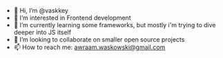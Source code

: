 - 👋 Hi, I’m @vaskkey
- 👀 I’m interested in Frontend development
- 🌱 I’m currently learning some frameworks, but mostly i'm trying to dive deeper into JS itself
- 💞️ I’m looking to collaborate on smaller open source projects
- 📫 How to reach me: awraam.waskowski@gmail.com

<!---
vaskkey/vaskkey is a ✨ special ✨ repository because its `README.md` (this file) appears on your GitHub profile.
You can click the Preview link to take a look at your changes.
--->
